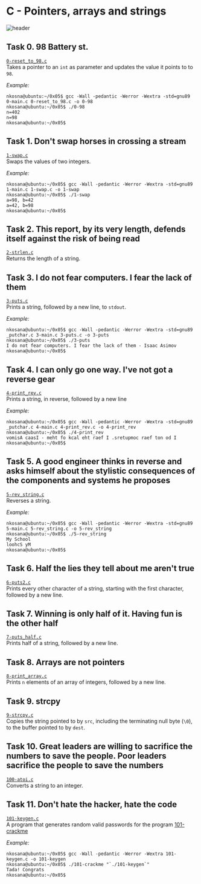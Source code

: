 ﻿# C - Pointers, arrays and strings

![header](https://i.stack.imgur.com/Qn5ZL.jpg)

## Task 0. 98 Battery st.
[`0-reset_to_98.c`](0-reset_to_98.c)  
Takes a pointer to an `int` as parameter and updates the value it points to to `98`.  

*Example:*
```console
nkosna@ubuntu:~/0x05$ gcc -Wall -pedantic -Werror -Wextra -std=gnu89 0-main.c 0-reset_to_98.c -o 0-98
nkosana@ubuntu:~/0x05$ ./0-98 
n=402
n=98
nkosana@ubuntu:~/0x05$
```


## Task 1. Don't swap horses in crossing a stream
[`1-swap.c`](1-swap.c)  
Swaps the values of two integers.  

*Example:*
```console
nkosana@ubuntu:~/0x05$ gcc -Wall -pedantic -Werror -Wextra -std=gnu89 1-main.c 1-swap.c -o 1-swap
nkosana@ubuntu:~/0x05$ ./1-swap 
a=98, b=42
a=42, b=98
nkosana@ubuntu:~/0x05$ 
```

## Task 2. This report, by its very length, defends itself against the risk of being read
[`2-strlen.c`](2-strlen.c)  
Returns the length of a string.  


## Task 3. I do not fear computers. I fear the lack of them
[`3-puts.c`](3-puts.c)  
Prints a string, followed by a new line, to `stdout`.  

*Example:*
```console
nkosana@ubuntu:~/0x05$ gcc -Wall -pedantic -Werror -Wextra -std=gnu89 _putchar.c 3-main.c 3-puts.c -o 3-puts
nkosana@ubuntu:~/0x05$ ./3-puts 
I do not fear computers. I fear the lack of them - Isaac Asimov
nkosana@ubuntu:~/0x05$ 
```

## Task 4. I can only go one way. I've not got a reverse gear
[`4-print_rev.c`](4-print_rev.c)  
Prints a string, in reverse, followed by a new line  

*Example:*
```console
nkosana@ubuntu:~/0x05$ gcc -Wall -pedantic -Werror -Wextra -std=gnu89 _putchar.c 4-main.c 4-print_rev.c -o 4-print_rev
nkosana@ubuntu:~/0x05$ ./4-print_rev 
vomisA caasI - meht fo kcal eht raef I .sretupmoc raef ton od I
nkosana@ubuntu:~/0x05$  
```

## Task 5. A good engineer thinks in reverse and asks himself about the stylistic consequences of the components and systems he proposes
[`5-rev_string.c`](5-rev_string.c)  
Reverses a string.  

*Example:*
```console
nkosana@ubuntu:~/0x05$ gcc -Wall -pedantic -Werror -Wextra -std=gnu89 5-main.c 5-rev_string.c -o 5-rev_string
nkosana@ubuntu:~/0x05$ ./5-rev_string 
My School
loohcS yM
nkosana@ubuntu:~/0x05$ 
```

## Task 6. Half the lies they tell about me aren't true
[`6-puts2.c`](6-puts2.c)  
Prints every other character of a string, starting with the first
character, followed by a new line.  


## Task 7. Winning is only half of it. Having fun is the other half
[`7-puts_half.c`](7-puts_half.c)  
Prints half of a string, followed by a new line.  


## Task 8. Arrays are not pointers
[`8-print_array.c`](8-print_array.c)  
Prints `n` elements of an array of integers, followed by a new line.  


## Task 9. strcpy
[`9-strcpy.c`](9-strcpy.c)  
Copies the string pointed to by `src`, including the 
terminating null byte (`\0`), to the buffer pointed to by `dest`.  


## Task 10. Great leaders are willing to sacrifice the numbers to save the people. Poor leaders sacrifice the people to save the numbers
[`100-atoi.c`](100-atoi.c)  
Converts a string to an integer.  


## Task 11. Don't hate the hacker, hate the code
[`101-keygen.c`](101-keygen.c)  
A program that generates random valid passwords for the program [101-crackme](https://github.com/alx-tools/0x04.c)  

*Example:*
```console
nkosana@ubuntu:~/0x05$ gcc -Wall -pedantic -Werror -Wextra 101-keygen.c -o 101-keygen
nkosana@ubuntu:~/0x05$ ./101-crackme "`./101-keygen`"
Tada! Congrats
nkosana@ubuntu:~/0x05$ 
``` 
